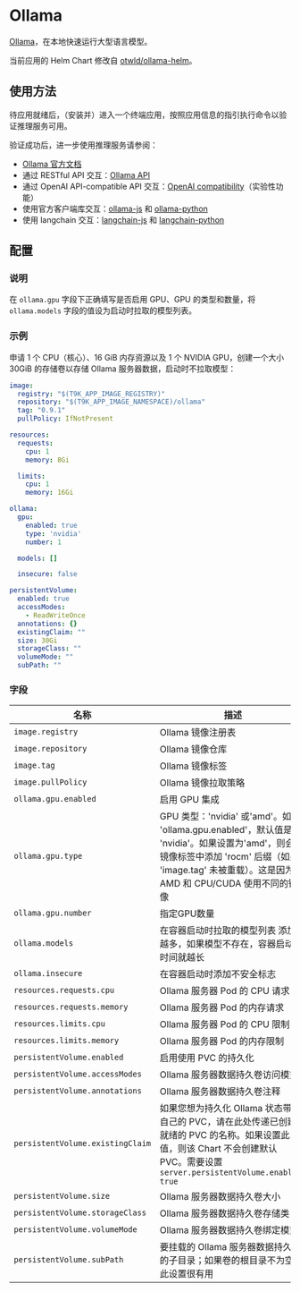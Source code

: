 # Ollama

[Ollama](https://ollama.ai/)，在本地快速运行大型语言模型。

当前应用的 Helm Chart 修改自 [otwld/ollama-helm](https://github.com/otwld/ollama-helm)。

## 使用方法

待应用就绪后，（安装并）进入一个终端应用，按照应用信息的指引执行命令以验证推理服务可用。

验证成功后，进一步使用推理服务请参阅：

* [Ollama 官方文档](https://github.com/ollama/ollama/tree/main/docs)
* 通过 RESTful API 交互：[Ollama API](https://github.com/ollama/ollama/blob/main/docs/api.md)
* 通过 OpenAI API-compatible API 交互：[OpenAI compatibility](https://github.com/ollama/ollama/blob/main/docs/openai.md)（实验性功能）
* 使用官方客户端库交互：[ollama-js](https://github.com/ollama/ollama-js#custom-client) 和 [ollama-python](https://github.com/ollama/ollama-python#custom-client)
* 使用 langchain 交互：[langchain-js](https://github.com/ollama/ollama/blob/main/docs/tutorials/langchainjs.md) 和 [langchain-python](https://github.com/ollama/ollama/blob/main/docs/tutorials/langchainpy.md)

## 配置

### 说明

在 `ollama.gpu` 字段下正确填写是否启用 GPU、GPU 的类型和数量，将 `ollama.models` 字段的值设为启动时拉取的模型列表。

### 示例

申请 1 个 CPU（核心）、16 GiB 内存资源以及 1 个 NVIDIA GPU，创建一个大小 30GiB 的存储卷以存储 Ollama 服务器数据，启动时不拉取模型：

```yaml
image:
  registry: "$(T9K_APP_IMAGE_REGISTRY)"
  repository: "$(T9K_APP_IMAGE_NAMESPACE)/ollama"
  tag: "0.9.1"
  pullPolicy: IfNotPresent

resources:
  requests:
    cpu: 1
    memory: 8Gi

  limits:
    cpu: 1
    memory: 16Gi

ollama:
  gpu:
    enabled: true
    type: 'nvidia'
    number: 1

  models: []

  insecure: false

persistentVolume:
  enabled: true
  accessModes:
    - ReadWriteOnce
  annotations: {}
  existingClaim: ""
  size: 30Gi
  storageClass: ""
  volumeMode: ""
  subPath: ""
```

### 字段

| 名称                             | 描述                                                                                                                                                                                              | 值                                  |
| -------------------------------- | ------------------------------------------------------------------------------------------------------------------------------------------------------------------------------------------------- | ----------------------------------- |
| `image.registry`                 | Ollama 镜像注册表                                                                                                                                                                                 | `$(T9K_APP_IMAGE_REGISTRY)`         |
| `image.repository`               | Ollama 镜像仓库                                                                                                                                                                                   | `$(T9K_APP_IMAGE_NAMESPACE)/ollama` |
| `image.tag`                      | Ollama 镜像标签                                                                                                                                                                                   | `0.9.1`                             |
| `image.pullPolicy`               | Ollama 镜像拉取策略                                                                                                                                                                               | `IfNotPresent`                      |
| `ollama.gpu.enabled`             | 启用 GPU 集成                                                                                                                                                                                     | `false`                             |
| `ollama.gpu.type`                | GPU 类型：'nvidia' 或'amd'。如果 'ollama.gpu.enabled'，默认值是 'nvidia'。如果设置为'amd'，则会在镜像标签中添加 'rocm' 后缀（如果 'image.tag' 未被重载）。这是因为 AMD 和 CPU/CUDA 使用不同的镜像 | `"nvidia"`                          |
| `ollama.gpu.number`              | 指定GPU数量                                                                                                                                                                                       | `1`                                 |
| `ollama.models`                  | 在容器启动时拉取的模型列表 添加的越多，如果模型不存在，容器启动的时间就越长                                                                                                                       | `[]`                                |
| `ollama.insecure`                | 在容器启动时添加不安全标志                                                                                                                                                                        | `false`                             |
| `resources.requests.cpu`         | Ollama 服务器 Pod 的 CPU 请求                                                                                                                                                                     | `"8"`                               |
| `resources.requests.memory`      | Ollama 服务器 Pod 的内存请求                                                                                                                                                                      | `"8Gi"`                             |
| `resources.limits.cpu`           | Ollama 服务器 Pod 的 CPU 限制                                                                                                                                                                     | `"16"`                              |
| `resources.limits.memory`        | Ollama 服务器 Pod 的内存限制                                                                                                                                                                      | `"16Gi"`                            |
| `persistentVolume.enabled`       | 启用使用 PVC 的持久化                                                                                                                                                                             | `false`                             |
| `persistentVolume.accessModes`   | Ollama 服务器数据持久卷访问模式                                                                                                                                                                   | `["ReadWriteOnce"]`                 |
| `persistentVolume.annotations`   | Ollama 服务器数据持久卷注释                                                                                                                                                                       | `{}`                                |
| `persistentVolume.existingClaim` | 如果您想为持久化 Ollama 状态带上自己的 PVC，请在此处传递已创建和就绪的 PVC 的名称。如果设置此值，则该 Chart 不会创建默认 PVC。需要设置 `server.persistentVolume.enabled: true`                    | `""`                                |
| `persistentVolume.size`          | Ollama 服务器数据持久卷大小                                                                                                                                                                       | `"30Gi"`                            |
| `persistentVolume.storageClass`  | Ollama 服务器数据持久卷存储类                                                                                                                                                                     | `""`                                |
| `persistentVolume.volumeMode`    | Ollama 服务器数据持久卷绑定模式                                                                                                                                                                   | `""`                                |
| `persistentVolume.subPath`       | 要挂载的 Ollama 服务器数据持久卷的子目录；如果卷的根目录不为空，此设置很有用                                                                                                                      | `""`                                |
